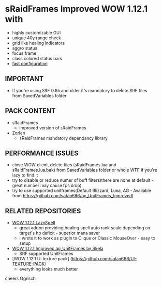 # sRaidFrames Improved WOW 1.12.1 with

- highly customizable GUI 
- unique 40y range check
- grid like healing indicators
- aggro status
- focus frame
- class colored status bars
- [fast configuration](https://www.youtube.com/watch?v=WEYpvmRHAXg&feature=youtu.be)


## IMPORTANT
- If you're using SRF 0.85 and older it's mandatory to delete SRF files from SavedVariables folder

## PACK CONTENT
- sRaidFrames
  - improved version of sRaidFrames
- Zorlen 
  - sRaidFrames mandatory dependancy library

## PERFORMANCE ISSUES
- close WOW client, delete files (sRaidFrames.lua and sRaidFrames.lua.bak) from SavedVariables folder or whole WTF if you're lazy to find it
- try to disable or reduce numer of buff filters(there are none at default - great number may cause fps drop)
- try to use supported unitframes(Default Blizzard, Luna, AG - Available from https://github.com/satan666/ag_UnitFrames_Improved)

## RELATED REPOSITORIES
- [WOW 1.12.1 LazySpell](https://github.com/satan666/LazySpell)
	- great addon providing healing spell auto rank scale depending on target's hp deficit - superior mana saver
	- I wrote it to work as plugin to Clique or Classic MouseOver - easy to setup
- [WOW 1.12.1 Improved ag_UnitFrames by Skela](https://github.com/satan666/ag_UnitFrames_Improved)
	- SRF supported UnitFrames
- [WOW 1.12.1 UI texture pack] (https://github.com/satan666/UI-TEXTURE-PACK)
	- everything looks much better
	
cheers Ogrisch



